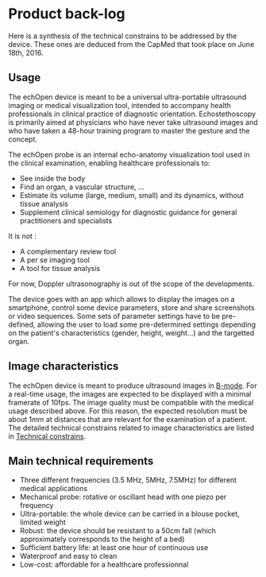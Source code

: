 # Product back-log

Here is a synthesis of the technical constrains to be addressed by the device. These ones are deduced from the CapMed that took place on June 18th, 2016.


## Usage 

The echOpen device is meant to be a universal ultra-portable ultrasound imaging or medical visualization tool, intended to accompany health professionals in clinical practice of diagnostic orientation. Echostethoscopy is primarily aimed at physicians who have never take ultrasound images and who have taken a 48-hour training program to master the gesture and the concept.

The echOpen probe is an internal echo-anatomy visualization tool used in the clinical examination, enabling healthcare professionals to:

- See inside the body
- Find an organ, a vascular structure, ...
- Estimate its volume (large, medium, small) and its dynamics, without tissue analysis
- Supplement clinical semiology for diagnostic guidance for general practitioners and specialists

It is not :

- A complementary review tool
- A per se imaging tool
- A tool for tissue analysis

For now, Doppler ultrasonography is out of the scope of the developments. 

The device goes with an app which allows to display the images on a smartphone, control some device parameters, store and share screenshots or video sequences. Some sets of parameter settings have to be pre-defined, allowing the user to load some pre-determined settings depending on the patient's characteristics (gender, height, weight...) and the targetted organ.
 
## Image characteristics 

The echOpen device is meant to produce ultrasound images in [B-mode](http://assets.cambridge.org/97805217/57102/excerpt/9780521757102_excerpt.pdf). For a real-time usage, the images are expected to be displayed with a minimal framerate of 10fps.
The image quality must be compatible with the medical usage described above. For this reason, the expected resolution must be about 1mm at distances that are relevant for the examination of a patient. The detailed technical constrains related to image characteristics are listed in [Technical constrains](backlog/technical.md).


## Main technical requirements

- Three different frequencies (3.5 MHz, 5MHz, 7.5MHz) for different medical applications
- Mechanical probe: rotative or oscillant head with one piezo per frequency
- Ultra-portable: the whole device can be carried in a blouse pocket, limited weight
- Robust: the device should be resistant to a 50cm fall (which approximately corresponds to the height of a bed)
- Sufficient battery life: at least one hour of continuous use
- Waterproof and easy to clean
- Low-cost: affordable for a healthcare professionnal

